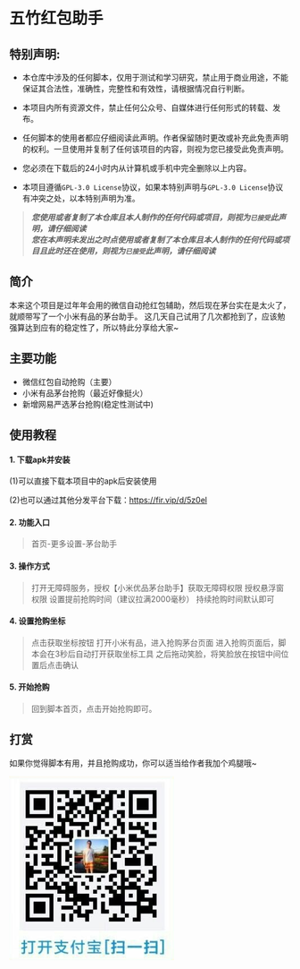 # 五竹红包助手

## 特别声明:

* 本仓库中涉及的任何脚本，仅用于测试和学习研究，禁止用于商业用途，不能保证其合法性，准确性，完整性和有效性，请根据情况自行判断。

* 本项目内所有资源文件，禁止任何公众号、自媒体进行任何形式的转载、发布。

* 任何脚本的使用者都应仔细阅读此声明。作者保留随时更改或补充此免责声明的权利。一旦使用并复制了任何该项目的内容，则视为您已接受此免责声明。
  
* 您必须在下载后的24小时内从计算机或手机中完全删除以上内容。  
  
* 本项目遵循`GPL-3.0 License`协议，如果本特别声明与`GPL-3.0 License`协议有冲突之处，以本特别声明为准。

> ***您使用或者复制了本仓库且本人制作的任何代码或项目，则视为`已接受`此声明，请仔细阅读***  
> ***您在本声明未发出之时点使用或者复制了本仓库且本人制作的任何代码或项目且此时还在使用，则视为`已接受`此声明，请仔细阅读***

## 简介
本来这个项目是过年年会用的微信自动抢红包辅助，然后现在茅台实在是太火了，就顺带写了一个小米有品的茅台助手。
这几天自己试用了几次都抢到了，应该勉强算达到应有的稳定性了，所以特此分享给大家~
## 主要功能

- 微信红包自动抢购（主要）
- 小米有品茅台抢购（最近好像挺火）
- 新增网易严选茅台抢购(稳定性测试中)

## 使用教程  
#### 1. 下载apk并安装
(1)可以直接下载本项目中的apk后安装使用

(2)也可以通过其他分发平台下载：https://fir.vip/d/5z0el
#### 2. 功能入口
> 首页-更多设置-茅台助手

#### 3. 操作方式
> 打开无障碍服务，授权【小米优品茅台助手】获取无障碍权限
> 授权悬浮窗权限
> 设置提前抢购时间（建议拉满2000毫秒）
> 持续抢购时间默认即可

#### 4. 设置抢购坐标
> 点击获取坐标按钮
> 打开小米有品，进入抢购茅台页面
> 进入抢购页面后，脚本会在3秒后自动打开获取坐标工具
> 之后拖动笑脸，将笑脸放在按钮中间位置后点击确认

#### 5. 开始抢购
> 回到脚本首页，点击开始抢购即可。

## 打赏
如果你觉得脚本有用，并且抢购成功，你可以适当给作者我加个鸡腿哦~

![avatar](/pay.png)
